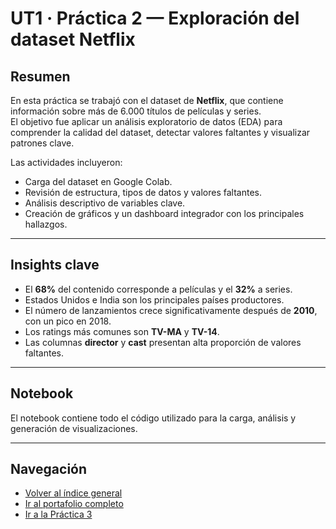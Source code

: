# UT1 · Práctica 2 — Exploración del dataset Netflix

## Resumen
En esta práctica se trabajó con el dataset de **Netflix**, que contiene información sobre más de 6.000 títulos de películas y series.  
El objetivo fue aplicar un análisis exploratorio de datos (EDA) para comprender la calidad del dataset, detectar valores faltantes y visualizar patrones clave.  

Las actividades incluyeron:  
- Carga del dataset en Google Colab.  
- Revisión de estructura, tipos de datos y valores faltantes.  
- Análisis descriptivo de variables clave.  
- Creación de gráficos y un dashboard integrador con los principales hallazgos.  

---

## Insights clave
- El **68%** del contenido corresponde a películas y el **32%** a series.  
- Estados Unidos e India son los principales países productores.  
- El número de lanzamientos crece significativamente después de **2010**, con un pico en 2018.  
- Los ratings más comunes son **TV-MA** y **TV-14**.  
- Las columnas **director** y **cast** presentan alta proporción de valores faltantes.  

---

## Notebook

El notebook contiene todo el código utilizado para la carga, análisis y generación de visualizaciones.  

---

## Navegación
- [Volver al índice general](../../docs/index.md)  
- [Ir al portafolio completo](../../docs/portfolio/index.md)  
- [Ir a la Práctica 3](../practica3/README.md)  

